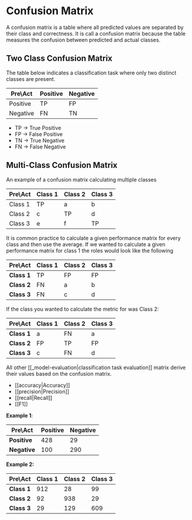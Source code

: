 # Confusion Matrix 
A confusion matrix is a table where all predicted values are separated by their class and correctness. It is call a confusion matrix because the table measures the confusion between predicted and actual classes. 

## Two Class Confusion Matrix

The table below indicates a classification task where only two distinct classes are present.

| Pre\\Act         | Positive | Negative |
| -------- | -------- | -------- |
| Positive | TP      | FP       |
| Negative | FN      | TN      |

- TP -> True Positive 
- FP -> False Positive
- TN -> True Negative 
- FN -> False Negative

## Multi-Class Confusion Matrix 

An example of a confusion matrix calculating multiple classes

| Pre\\Act | Class 1   | Class 2   | Class 3   |
| -------- | --- | --- | --- |
| Class 1        | TP | a  | b  |
| Class 2        | c  | TP | d  |
| Class 3        | e  | f | TP    |

It is common practice to calculate a given performance matrix for every class and then use the average. If we wanted to calculate a given performance matrix for class 1 the roles would look like the following 

| Pre\\Act | Class 1   | Class 2   | Class 3   |
| -------- | --- | --- | --- |
| **Class 1**        | TP | FP  | FP  |
| **Class 2**        | FN  | a | b  |
| **Class 3**        | FN | c | d    |

If the class you wanted to calculate the metric for was Class 2:

| Pre\\Act | Class 1   | Class 2   | Class 3   |
| -------- | --- | --- | --- |
| **Class 1**        | a | FN  | a  |
| **Class 2**        | FP  | TP | FP  |
| **Class 3**        | c | FN | d    |

All other [[_model-evaluation|classification task evaluation]] matrix derive their values based on the confusion matrix.
- [[accuracy|Accuracy]]
- [[precision|Precision]]
- [[recall|Recall]]
- [[F1]]

**Example 1**:

| Pre\\Act | Positive | Negative |
| -------- | -------- | -------- |
| **Positive** | 428      | 29       |
| **Negative** | 100      | 290      |

**Example 2:**

| Pre\\Act | Class 1   | Class 2   | Class 3   |
| -------- | --- | --- | --- |
| **Class 1**        | 912 | 28  | 99  |
| **Class 2**        | 92  | 938 | 29  |
| **Class 3**        | 29  | 129 | 609    |


